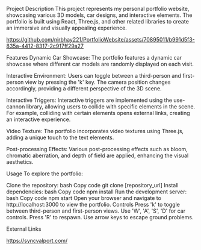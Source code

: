 Project Description
This project represents my personal portfolio website, showcasing various 3D models, car designs, and interactive elements. The portfolio is built using React, Three.js, and other related libraries to create an immersive and visually appealing experience.


https://github.com/nirbhay221/PortfolioWebsite/assets/70895011/b991d5f3-835a-4412-8317-2c917ff29a27


Features
Dynamic Car Showcase: The portfolio features a dynamic car showcase where different car models are randomly displayed on each visit.

Interactive Environment: Users can toggle between a third-person and first-person view by pressing the 'k' key. The camera position changes accordingly, providing a different perspective of the 3D scene.

Interactive Triggers: Interactive triggers are implemented using the use-cannon library, allowing users to collide with specific elements in the scene. For example, colliding with certain elements opens external links, creating an interactive experience.

Video Texture: The portfolio incorporates video textures using Three.js, adding a unique touch to the text elements.

Post-processing Effects: Various post-processing effects such as bloom, chromatic aberration, and depth of field are applied, enhancing the visual aesthetics.

Usage
To explore the portfolio:

Clone the repository:
bash
Copy code
git clone [repository_url]
Install dependencies:
bash
Copy code
npm install
Run the development server:
bash
Copy code
npm start
Open your browser and navigate to http://localhost:3000 to view the portfolio.
Controls
Press 'k' to toggle between third-person and first-person views.
Use 'W', 'A', 'S', 'D' for car controls.
Press 'R' to respawn.
Use arrow keys to escape ground problems.

External Links

https://syncvalport.com/
